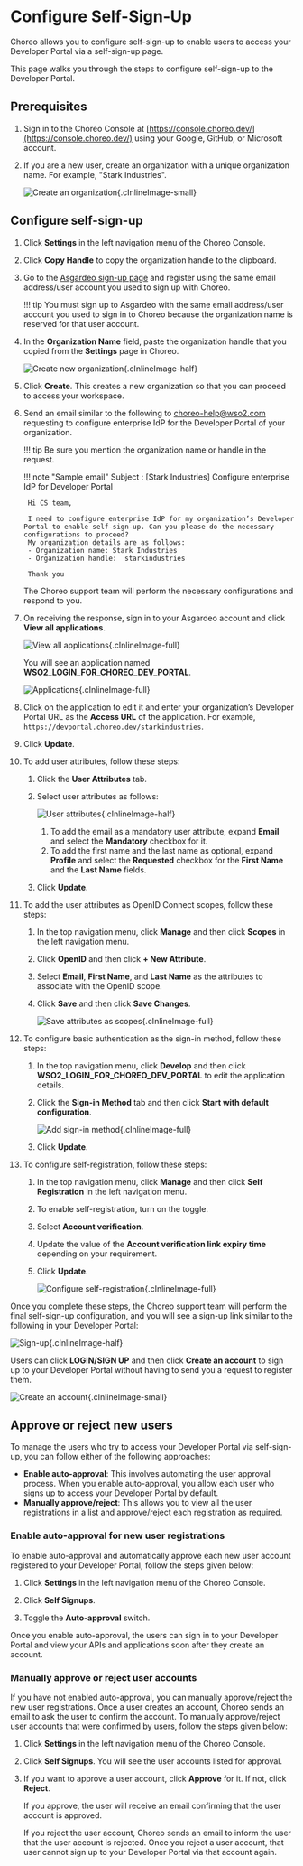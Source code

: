 # Configure Self-Sign-Up

Choreo allows you to configure self-sign-up to enable users to access your Developer Portal via a self-sign-up page. 

This page walks you through the steps to configure self-sign-up to the Developer Portal.

## Prerequisites

1. Sign in to the Choreo Console at [https://console.choreo.dev/](https://console.choreo.dev/) using your Google, GitHub, or Microsoft account.
2. If you are a new user, create an organization with a unique organization name. For example, "Stark Industries".

    ![Create an organization](../assets/img/administer/create-choreo-organization.png){.cInlineImage-small}

## Configure self-sign-up

1. Click **Settings** in the left navigation menu of the Choreo Console.
2. Click **Copy Handle** to copy the organization handle to the clipboard.
3. Go to the [Asgardeo sign-up page](https://asgardeo.io/signup?utm_source=console) and register using the same email address/user account you used to sign up with Choreo.

    !!! tip
        You must sign up to Asgardeo with the same email address/user account you used to sign in to Choreo because the organization name is reserved for that user account.
    
4. In the **Organization Name** field, paste the organization handle that you copied from the **Settings** page in Choreo.

    ![Create new organization](../assets/img/administer/self-sign-up/create-new-organization.png){.cInlineImage-half}

5. Click **Create**. This creates a new organization so that you can proceed to access your workspace. 
6. Send an email similar to the following to choreo-help@wso2.com requesting to configure enterprise IdP for the Developer Portal of your organization. 

    !!! tip
        Be sure you mention the organization name or handle in the request.


    !!! note "Sample email"
        Subject : [Stark Industries] Configure enterprise IdP for Developer Portal
        
        Hi CS team,

        I need to configure enterprise IdP for my organization’s Developer Portal to enable self-sign-up. Can you please do the necessary configurations to proceed?
        My organization details are as follows: 
        - Organization name: Stark Industries
        - Organization handle:  starkindustries

        Thank you

    The Choreo support team will perform the necessary configurations and respond to you.

7. On receiving the response, sign in to your Asgardeo account and click **View all applications**.

    ![View all applications](../assets/img/administer/self-sign-up/view-all-applications.png){.cInlineImage-full}

    You will see an application named **WSO2_LOGIN_FOR_CHOREO_DEV_PORTAL**. 

    ![Applications](../assets/img/administer/self-sign-up/application.png){.cInlineImage-full}

8. Click on the application to edit it and enter your organization’s Developer Portal URL as the **Access URL** of the application. For example, `https://devportal.choreo.dev/starkindustries`.
9. Click **Update**.
10. To add user attributes, follow these steps:

    1. Click the **User Attributes** tab.
    2. Select user attributes as follows:

        ![User attributes](../assets/img/administer/self-sign-up/user-attributes.png){.cInlineImage-half}

        1. To add the email as a mandatory user attribute, expand **Email** and select the **Mandatory** checkbox for it.
        2. To add the first name and the last name as optional, expand **Profile** and select the **Requested** checkbox for the **First Name** and the **Last Name** fields.

    3. Click **Update**.

11. To add the user attributes as OpenID Connect scopes, follow these steps:

    1. In the top navigation menu, click **Manage** and then click **Scopes** in the left navigation menu.
    2. Click **OpenID** and then click **+ New Attribute**.
    3. Select **Email**, **First Name**, and **Last Name** as the attributes to associate with the OpenID scope.
    4. Click **Save** and then click **Save Changes**.

        ![Save attributes as scopes](../assets/img/administer/self-sign-up/save-attributes-as-scopes.png){.cInlineImage-full}

12. To configure basic authentication as the sign-in method, follow these steps:

    1. In the top navigation menu, click **Develop** and then click **WSO2_LOGIN_FOR_CHOREO_DEV_PORTAL** to edit the application details.
    2. Click the **Sign-in Method** tab and then click **Start with default configuration**.

        ![Add sign-in method](../assets/img/administer/self-sign-up/add-sign-in-method.png){.cInlineImage-full}

    3. Click **Update**.

13. To configure self-registration, follow these steps:

    1. In the top navigation menu, click **Manage** and then click **Self Registration** in the left navigation menu.
    2. To enable self-registration, turn on the toggle.
    3. Select **Account verification**.
    4. Update the value of the **Account verification link expiry time** depending on your requirement.
    5. Click **Update**. 
     
        ![Configure self-registration](../assets/img/administer/self-sign-up/configure-self-registration.png){.cInlineImage-full}

Once you complete these steps, the Choreo support team will perform the final self-sign-up configuration, and you will see a sign-up link similar to the following in your Developer Portal:

![Sign-up](../assets/img/administer/self-sign-up/sign-up.png){.cInlineImage-half}
 
Users can click **LOGIN/SIGN UP** and then click **Create an account** to sign up to your Developer Portal without having to send you a request to register them.

![Create an account](../assets/img/administer/self-sign-up/create-an-account.png){.cInlineImage-small} 

## Approve or reject new users

To manage the users who try to access your Developer Portal via self-sign-up, you can follow either of the following approaches:

- **Enable auto-approval**: This involves automating the user approval process.  When you enable auto-approval, you allow each user who signs up to access your Developer Portal by default.
- **Manually approve/reject**: This allows you to view all the user registrations in a list and approve/reject each registration as required.

### Enable auto-approval for new user registrations

To enable auto-approval and automatically approve each new user account registered to your Developer Portal, follow the steps given below:

1. Click **Settings** in the left navigation menu of the Choreo Console.

2. Click **Self Signups**. 

3. Toggle the **Auto-approval** switch.

Once you enable auto-approval, the users can sign in to your Developer Portal and view your APIs and applications soon after they create an account.

### Manually approve or reject user accounts

If you have not enabled auto-approval, you can manually approve/reject the new user registrations. Once a user creates an account, Choreo sends an email to ask the user to confirm the account. To manually approve/reject user accounts that were confirmed by users, follow the steps given below:

1. Click **Settings** in the left navigation menu of the Choreo Console.

2. Click **Self Signups**. You will see the user accounts listed for approval.

3. If you want to approve a user account, click **Approve** for it. If not, click **Reject**.

    If you approve, the user will receive an email confirming that the user account is approved. 

    If you reject the user account, Choreo sends an email to inform the user that the user account is rejected. Once you reject a user account, that user cannot sign up to your Developer Portal via that account again.

